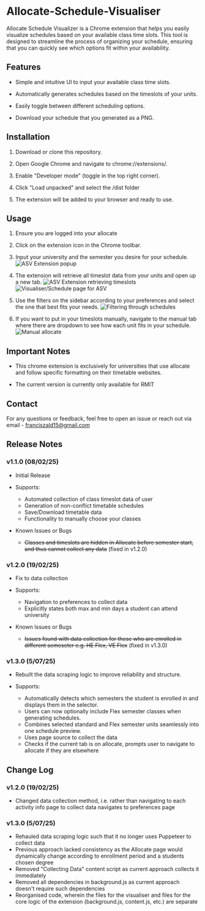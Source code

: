 # Allocate-Schedule-Visualiser

Allocate Schedule Visualizer is a Chrome extension that helps you easily visualize schedules based on your available class time slots. This tool is designed to streamline the process of organizing your schedule, ensuring that you can quickly see which options fit within your availability.

## Features

- Simple and intuitive UI to input your available class time slots.

- Automatically generates schedules based on the timeslots of your units.

- Easily toggle between different scheduling options.

- Download your schedule that you generated as a PNG.

## Installation

1. Download or clone this repository.

2. Open Google Chrome and navigate to chrome://extensions/.

3. Enable "Developer mode" (toggle in the top right corner).

4. Click "Load unpacked" and select the /dist folder

5. The extension will be added to your browser and ready to use.

## Usage

1. Ensure you are logged into your allocate

2. Click on the extension icon in the Chrome toolbar.

3. Input your university and the semester you desire for your schedule.
   ![ASV Extension popup](images/popup.png)

4. The extension will retrieve all timeslot data from your units and open up a new tab.
   ![ASV Extension retrieving timeslots](images/retrieval.png)
   ![Visualiser/Schedule page for ASV](images/visualiser.png)
5. Use the filters on the sidebar according to your preferences and select the one that best fits your needs.
   ![Filtering through schedules](images/filter.png)
6. If you want to put in your timeslots manually, navigate to the manual tab where there are dropdown to see how each unit fits in your schedule.
   ![Manual allocate](images/manual.png)

## Important Notes

- This chrome extension is exclusively for universities that use allocate and follow specific formatting on their timetable websites.

- The current version is currently only available for RMIT

## Contact

For any questions or feedback, feel free to open an issue or reach out via email - franciszald15@gmail.com

## Release Notes

### v1.1.0 (08/02/25)

- Initial Release

- Supports:

  - Automated collection of class timeslot data of user
  - Generation of non-conflict timetable schedules
  - Save/Download timetable data
  - Functionality to manually choose your classes

- Known Issues or Bugs
  - ~~Classes and timeslots are hidden in Allocate before semester start, and thus cannot collect any data~~ (fixed in v1.2.0)

### v1.2.0 (19/02/25)

- Fix to data collection

- Supports:

  - Navigation to preferences to collect data
  - Explicitly states both max and min days a student can attend university

- Known Issues or Bugs
  - ~~Issues found with data collection for those who are enrolled in different semeseter e.g. HE Flex, VE Flex~~ (fixed in v1.3.0)

### v1.3.0 (5/07/25)

- Rebuilt the data scraping logic to improve reliability and structure.

- Supports:

  - Automatically detects which semesters the student is enrolled in and displays them in the selector.
  - Users can now optionally include Flex semester classes when generating schedules.
  - Combines selected standard and Flex semester units seamlessly into one schedule preview.
  - Uses page source to collect the data
  - Checks if the current tab is on allocate, prompts user to navigate to allocate if they are elsewhere

## Change Log

### v1.2.0 (19/02/25)

- Changed data collection method, i.e. rather than navigating to each activity info page to collect data navigates to preferences page

### v1.3.0 (5/07/25)

- Rehauled data scraping logic such that it no longer uses Puppeteer to collect data
- Previous approach lacked consistency as the Allocate page would dynamically change according to enrollment period and a students chosen degree
- Removed "Collecting Data" content script as current approach collects it immediately
- Removed all dependencies in background.js as current approach doesn't require such dependencies
- Reorganised code, wherein the files for the visualiser and files for the core logic of the extension (background.js, content.js, etc.) are separate
